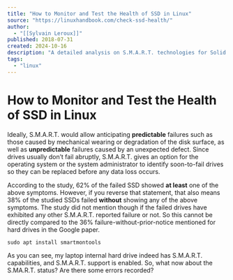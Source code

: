 ```yaml
---
title: "How to Monitor and Test the Health of SSD in Linux"
source: "https://linuxhandbook.com/check-ssd-health/"
author:
  - "[[Sylvain Leroux]]"
published: 2018-07-31
created: 2024-10-16
description: "A detailed analysis on S.M.A.R.T. technologies for Solid State Drives and how to use smartctl tool to monitor and check the health of SSD in Linux."
tags:
  - "linux"
---
```


# How to Monitor and Test the Health of SSD in Linux

Ideally, S.M.A.R.T. would allow anticipating __predictable__ failures such as those caused by mechanical wearing or degradation of the disk surface, as well as __unpredictable__ failures caused by an unexpected defect. Since drives usually don’t fail abruptly, S.M.A.R.T. gives an option for the operating system or the system administrator to identify soon-to-fail drives so they can be replaced before any data loss occurs.

According to the study, 62% of the failed SSD showed __at least__ one of the above symptoms. However, if you reverse that statement, that also means 38% of the studied SSDs failed __without__ showing any of the above symptoms. The study did not mention though if the failed drives have exhibited any other S.M.A.R.T. reported failure or not. So this cannot be directly compared to the 36% failure-without-prior-notice mentioned for hard drives in the Google paper.

```
sudo apt install smartmontools
```

As you can see, my laptop internal hard drive indeed has S.M.A.R.T. capabilities, and S.M.A.R.T. support is enabled. So, what now about the S.MA.R.T. status? Are there some errors recorded?

